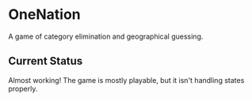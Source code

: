 # OneNation
A game of category elimination and geographical guessing.

## Current Status

Almost working! The game is mostly playable, but it isn't handling states properly.
